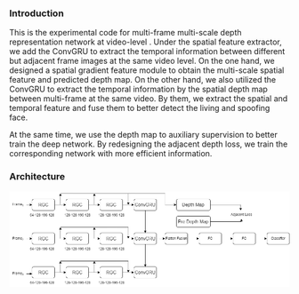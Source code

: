 ### Introduction
This is the experimental code for multi-frame multi-scale depth representation network at video-level .
Under the spatial feature extractor, we add the ConvGRU to extract the temporal information 
between different but adjacent frame images at the same video level. On the one hand, we 
designed a spatial gradient feature module to obtain the multi-scale spatial feature and predicted
depth map. On the other hand, we also utilized the ConvGRU to extract the temporal information by the 
spatial depth map between multi-frame at the same video. By them, we extract the spatial and temporal
feature and fuse them to better detect the living and spoofing face.

At the same time, we use the depth map to auxiliary supervision to better train the deep network.
By redesigning the adjacent depth loss, we train the corresponding network with more efficient information.

### Architecture
![MMDR_with_ConvGRU architecture](ConvGRU.png)